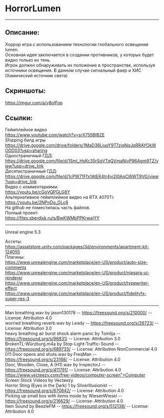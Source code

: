 # HorrorLumen
---
## Описание:
Хоррор игра с использованием технологии глобального освещения lumen.<br />
Основная идея заключается в создании противников, у которых будет видно только их тень.<br />
Игрок должен обнаруживать их положение в пространстве, используя источники освещения. В данном случае сигнальный фаер и ХИС (Химический источник света)<br />
## Скриншоты:<br />
https://imgur.com/a/y8oIFop

## Ссылки:
Геймплейное видео <br />
https://www.youtube.com/watch?v=srX755BIBZE <br />
Shipping билд игры<br />
https://drive.google.com/drive/folders/1MaD36LiuoY9T7zjqNqJqRRAYOkWODD03?usp=sharing <br />
Одностраничный ГДД:<br />
https://drive.google.com/file/d/1Sml_HsKc35rSqVTqQVmaNivP96Agm9TZ/view?usp=drive_link<br />
Десятистраничный ГДД:<br />
https://drive.google.com/file/d/1cPW71Ffx1AtEK4tr4yj2l0AqCI6WT9VG/view?usp=drive_link<br />
Видео с комментариями:<br />
https://youtu.be/cGqVQPGLG8Y<br />
Альтернативное геймплейное видео на RTX 4070Ti:<br />
https://youtu.be/2NPnDg_OLc8 <br />
На github не поместилась часть файлов. <br />
Полный проект: <br />
https://files.sberdisk.ru/s/BwKWMbPPKrwajYY <br />


---
Unreal engine 5.3

Ассеты:<br />
https://assetstore.unity.com/packages/3d/environments/apartment-kit-124055 <br />
Плагины:<br />
https://www.unrealengine.com/marketplace/en-US/product/auto-size-comments <br />
https://www.unrealengine.com/marketplace/en-US/product/niagara-ui-renderer <br />
https://www.unrealengine.com/marketplace/en-US/product/typewriter-effect <br />
https://www.unrealengine.com/marketplace/en-US/product/fidelityfx-super-res-3 <br />



---
Man breathing.wav by jason130178 -- https://freesound.org/s/210000/ -- License: Attribution 4.0 <br />
worried breathing reverb.wav by Leady -- https://freesound.org/s/26723/ -- License: Attribution 3.0 <br />
heavy breathing air burst shock alarm panic by Tomlija -- https://freesound.org/s/96831/ -- License: Attribution 3.0 <br />
BrokenTL-Würzburg.m4a by Stop-Light-Traffic-Sound -- https://freesound.org/s/689733/ -- License: Attribution NonCommercial 4.0 <br />
011 Door opens and shuts.wav by FreqMan -- https://freesound.org/s/23168/ -- License: Attribution 4.0 <br />
Door, Wooden, Close, A (H1).wav by InspectorJ -- https://freesound.org/s/411791/ -- License: Attribution 4.0 <br />
https://www.vecteezy.com/free-videos/computer-screen">Computer Screen Stock Videos by Vecteezy <br />
Horror Sting (Eyes in the Dark) 1 by SilverIllusionist -- https://freesound.org/s/670842/ -- License: Attribution 4.0 <br />
Picking up small box with items inside by WiesenWiesel -- https://freesound.org/s/216629/ -- License: Attribution 4.0 <br />
Item Sound by BeezleFM -- https://freesound.org/s/512138/ -- License: Attribution 4.0 <br />

